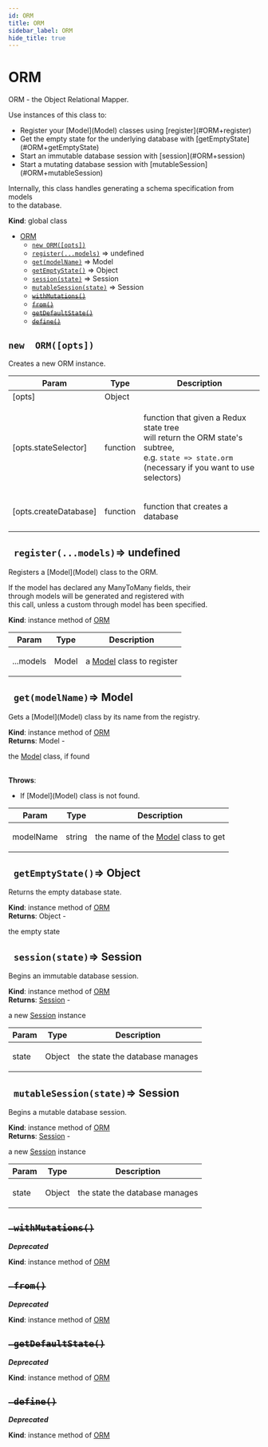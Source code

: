```yaml
---
id: ORM
title: ORM
sidebar_label: ORM
hide_title: true
---
```


<a name="ORM"></a>

#  ORM

<p>ORM - the Object Relational Mapper.</p>
<p>Use instances of this class to:</p>
<ul>
<li>Register your [Model](Model) classes using [register](#ORM+register)</li>
<li>Get the empty state for the underlying database with [getEmptyState](#ORM+getEmptyState)</li>
<li>Start an immutable database session with [session](#ORM+session)</li>
<li>Start a mutating database session with [mutableSession](#ORM+mutableSession)</li>
</ul>
<p>Internally, this class handles generating a schema specification from models<br>
to the database.</p>

**Kind**: global class  

* [ORM](#.ORM)
    * [`new ORM([opts])`](#.ORM)
    * [`register(...models)`](#orm+register) ⇒ undefined
    * [`get(modelName)`](#orm+get) ⇒ Model
    * [`getEmptyState()`](#orm+getEmptyState) ⇒ Object
    * [`session(state)`](#orm+session) ⇒ Session
    * [`mutableSession(state)`](#orm+mutableSession) ⇒ Session
    * ~~[`withMutations()`](#orm+withMutations)~~
    * ~~[`from()`](#orm+from)~~
    * ~~[`getDefaultState()`](#orm+getDefaultState)~~
    * ~~[`define()`](#orm+define)~~


<a name="ORM"></a>

## `new  ORM([opts])`

<p>Creates a new ORM instance.</p>


| Param | Type | Description |
| --- | --- | --- |
| [opts] | Object |  |
| [opts.stateSelector] | function | <p>function that given a Redux state tree<br> will return the ORM state's subtree,<br> e.g. <code>state =&gt; state.orm</code><br> (necessary if you want to use selectors)</p> |
| [opts.createDatabase] | function | <p>function that creates a database</p> |


<a name="orm+register"></a>

## ` register(...models)`⇒ undefined 

<p>Registers a [Model](Model) class to the ORM.</p>
<p>If the model has declared any ManyToMany fields, their<br>
through models will be generated and registered with<br>
this call, unless a custom through model has been specified.</p>

**Kind**: instance method of [ORM](#.ORM)  

| Param | Type | Description |
| --- | --- | --- |
| ...models | Model | <p>a [Model](Model) class to register</p> |


<a name="orm+get"></a>

## ` get(modelName)`⇒ Model 

<p>Gets a [Model](Model) class by its name from the registry.</p>

**Kind**: instance method of [ORM](#.ORM)  
**Returns**: Model - <p>the [Model](Model) class, if found</p>  
**Throws**:

- <p>If [Model](Model) class is not found.</p>


| Param | Type | Description |
| --- | --- | --- |
| modelName | string | <p>the name of the [Model](Model) class to get</p> |


<a name="orm+getEmptyState"></a>

## ` getEmptyState()`⇒ Object 

<p>Returns the empty database state.</p>

**Kind**: instance method of [ORM](#.ORM)  
**Returns**: Object - <p>the empty state</p>  

<a name="orm+session"></a>

## ` session(state)`⇒ Session 

<p>Begins an immutable database session.</p>

**Kind**: instance method of [ORM](#.ORM)  
**Returns**: [Session](#.Session) - <p>a new [Session](Session) instance</p>  

| Param | Type | Description |
| --- | --- | --- |
| state | Object | <p>the state the database manages</p> |


<a name="orm+mutableSession"></a>

## ` mutableSession(state)`⇒ Session 

<p>Begins a mutable database session.</p>

**Kind**: instance method of [ORM](#.ORM)  
**Returns**: [Session](#.Session) - <p>a new [Session](Session) instance</p>  

| Param | Type | Description |
| --- | --- | --- |
| state | Object | <p>the state the database manages</p> |


<a name="orm+withMutations"></a>

## ~~` withMutations()`~~

***Deprecated***

**Kind**: instance method of [ORM](#.ORM)  

<a name="orm+from"></a>

## ~~` from()`~~

***Deprecated***

**Kind**: instance method of [ORM](#.ORM)  

<a name="orm+getDefaultState"></a>

## ~~` getDefaultState()`~~

***Deprecated***

**Kind**: instance method of [ORM](#.ORM)  

<a name="orm+define"></a>

## ~~` define()`~~

***Deprecated***

**Kind**: instance method of [ORM](#.ORM)  

